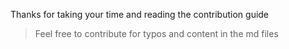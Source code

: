 Thanks for taking your time and reading the contribution guide

> Feel free to contribute for typos and content in the md files
